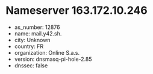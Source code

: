 # Nameserver 163.172.10.246

* as_number: 12876
* name: mail.y42.sh.
* city: Unknown
* country: FR
* organization: Online S.a.s.
* version: dnsmasq-pi-hole-2.85
* dnssec: false
